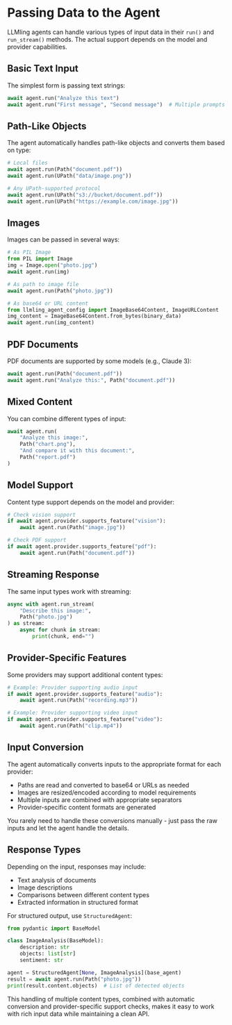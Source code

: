 # Passing Data to the Agent

LLMling agents can handle various types of input data in their `run()` and `run_stream()` methods. The actual support depends on the model and provider capabilities.

## Basic Text Input

The simplest form is passing text strings:

```python
await agent.run("Analyze this text")
await agent.run("First message", "Second message")  # Multiple prompts combined
```

## Path-Like Objects

The agent automatically handles path-like objects and converts them based on type:

```python
# Local files
await agent.run(Path("document.pdf"))
await agent.run(UPath("data/image.png"))

# Any UPath-supported protocol
await agent.run(UPath("s3://bucket/document.pdf"))
await agent.run(UPath("https://example.com/image.jpg"))
```

## Images

Images can be passed in several ways:

```python
# As PIL Image
from PIL import Image
img = Image.open("photo.jpg")
await agent.run(img)

# As path to image file
await agent.run(Path("photo.jpg"))

# As base64 or URL content
from llmling_agent_config import ImageBase64Content, ImageURLContent
img_content = ImageBase64Content.from_bytes(binary_data)
await agent.run(img_content)
```

## PDF Documents

PDF documents are supported by some models (e.g., Claude 3):

```python
await agent.run(Path("document.pdf"))
await agent.run("Analyze this:", Path("document.pdf"))
```

## Mixed Content

You can combine different types of input:

```python
await agent.run(
    "Analyze this image:",
    Path("chart.png"),
    "And compare it with this document:",
    Path("report.pdf")
)
```

## Model Support

Content type support depends on the model and provider:

```python
# Check vision support
if await agent.provider.supports_feature("vision"):
    await agent.run(Path("image.jpg"))

# Check PDF support
if await agent.provider.supports_feature("pdf"):
    await agent.run(Path("document.pdf"))
```

## Streaming Response

The same input types work with streaming:

```python
async with agent.run_stream(
    "Describe this image:",
    Path("photo.jpg")
) as stream:
    async for chunk in stream:
        print(chunk, end="")
```

## Provider-Specific Features

Some providers may support additional content types:

```python
# Example: Provider supporting audio input
if await agent.provider.supports_feature("audio"):
    await agent.run(Path("recording.mp3"))

# Example: Provider supporting video input
if await agent.provider.supports_feature("video"):
    await agent.run(Path("clip.mp4"))
```

## Input Conversion

The agent automatically converts inputs to the appropriate format for each provider:

- Paths are read and converted to base64 or URLs as needed
- Images are resized/encoded according to model requirements
- Multiple inputs are combined with appropriate separators
- Provider-specific content formats are generated

You rarely need to handle these conversions manually - just pass the raw inputs and let the agent handle the details.

## Response Types

Depending on the input, responses may include:

- Text analysis of documents
- Image descriptions
- Comparisons between different content types
- Extracted information in structured format

For structured output, use `StructuredAgent`:

```python
from pydantic import BaseModel

class ImageAnalysis(BaseModel):
    description: str
    objects: list[str]
    sentiment: str

agent = StructuredAgent[None, ImageAnalysis](base_agent)
result = await agent.run(Path("photo.jpg"))
print(result.content.objects)  # List of detected objects
```

This handling of multiple content types, combined with automatic conversion and provider-specific support checks, makes it easy to work with rich input data while maintaining a clean API.
